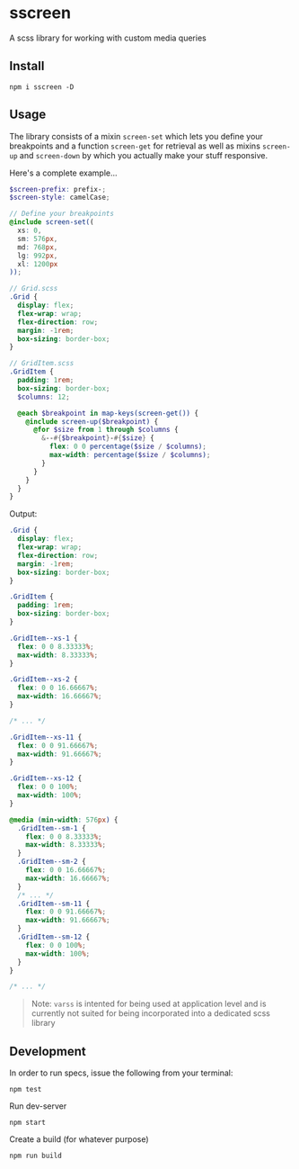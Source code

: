 # sscreen

A scss library for working with custom media queries


## Install

```cli
npm i sscreen -D
```

## Usage

The library consists of a mixin `screen-set` which lets you define your breakpoints and a function `screen-get` for retrieval as well as mixins `screen-up` and `screen-down` by which you actually make your stuff responsive.


Here's a complete example...

```scss
$screen-prefix: prefix-;
$screen-style: camelCase;

// Define your breakpoints
@include screen-set((
  xs: 0,
  sm: 576px,
  md: 768px,
  lg: 992px,
  xl: 1200px
));
```

```scss
// Grid.scss
.Grid {
  display: flex;
  flex-wrap: wrap;
  flex-direction: row;
  margin: -1rem;
  box-sizing: border-box;
}
```

```scss
// GridItem.scss
.GridItem {
  padding: 1rem;
  box-sizing: border-box;
  $columns: 12;

  @each $breakpoint in map-keys(screen-get()) {
    @include screen-up($breakpoint) {
      @for $size from 1 through $columns {
        &--#{$breakpoint}-#{$size} {
          flex: 0 0 percentage($size / $columns);
          max-width: percentage($size / $columns);
        }
      }
    }
  }
}

```

Output:

```css
.Grid {
  display: flex;
  flex-wrap: wrap;
  flex-direction: row;
  margin: -1rem;
  box-sizing: border-box;
}

.GridItem {
  padding: 1rem;
  box-sizing: border-box;
}

.GridItem--xs-1 {
  flex: 0 0 8.33333%;
  max-width: 8.33333%;
}

.GridItem--xs-2 {
  flex: 0 0 16.66667%;
  max-width: 16.66667%;
}

/* ... */

.GridItem--xs-11 {
  flex: 0 0 91.66667%;
  max-width: 91.66667%;
}

.GridItem--xs-12 {
  flex: 0 0 100%;
  max-width: 100%;
}

@media (min-width: 576px) {
  .GridItem--sm-1 {
    flex: 0 0 8.33333%;
    max-width: 8.33333%;
  }
  .GridItem--sm-2 {
    flex: 0 0 16.66667%;
    max-width: 16.66667%;
  }
  /* ... */
  .GridItem--sm-11 {
    flex: 0 0 91.66667%;
    max-width: 91.66667%;
  }
  .GridItem--sm-12 {
    flex: 0 0 100%;
    max-width: 100%;
  }
}

/* ... */
```

> Note: `varss` is intented for being used at application level and is currently not suited for being incorporated into a dedicated scss library

## Development

In order to run specs, issue the following from your terminal:

```cli
npm test
```

Run dev-server

```cli
npm start
```

Create a build (for whatever purpose)

```cli
npm run build
```
